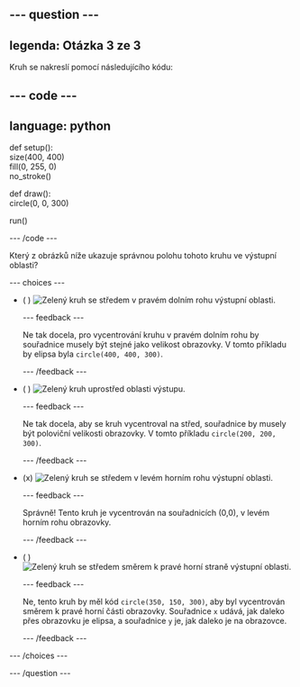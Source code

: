 
--- question ---
---
legenda: Otázka 3 ze 3
---

Kruh se nakreslí pomocí následujícího kódu:

--- code ---
---
language: python
---

def setup():   
size(400, 400)   
fill(0, 255, 0)   
no_stroke()

def draw():   
circle(0, 0, 300)

run()

--- /code ---

Který z obrázků níže ukazuje správnou polohu tohoto kruhu ve výstupní oblasti?

--- choices ---

- ( ) ![Zelený kruh se středem v pravém dolním rohu výstupní oblasti.](images/bottom-right.png)

  --- feedback ---

  Ne tak docela, pro vycentrování kruhu v pravém dolním rohu by souřadnice musely být stejné jako velikost obrazovky. V tomto příkladu by elipsa byla `circle(400, 400, 300)`.

  --- /feedback ---

- ( ) ![Zelený kruh uprostřed oblasti výstupu.](images/centre.png)

  --- feedback ---

  Ne tak docela, aby se kruh vycentroval na střed, souřadnice by musely být poloviční velikosti obrazovky. V tomto příkladu `circle(200, 200, 300)`.

  --- /feedback ---

- (x) ![Zelený kruh se středem v levém horním rohu výstupní oblasti.](images/top-left.png)

  --- feedback ---

  Správně! Tento kruh je vycentrován na souřadnicích (0,0), v levém horním rohu obrazovky.

  --- /feedback ---

- ( ) ![Zelený kruh se středem směrem k pravé horní straně výstupní oblasti.](images/random-side.png)

  --- feedback ---

  Ne, tento kruh by měl kód `circle(350, 150, 300)`, aby byl vycentrován směrem k pravé horní části obrazovky. Souřadnice `x` udává, jak daleko přes obrazovku je elipsa, a souřadnice `y` je, jak daleko je na obrazovce.

  --- /feedback ---

--- /choices ---

--- /question ---
